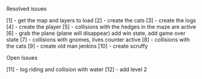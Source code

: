 Resolved issues

[1] - get the map and layers to load
[2] - create the cats
[3] - create the logs
[4] - create the player
[5] - collisions with the hedges in the maze are active
[6] - grab the plane (plane will disappear) add win state, add game over state
[7] - collisions with gnomes, lives counter active
[8] - collisions with the cats
[9] - create old man jenkins
[10] - create scruffy


Open Issues

[11] - log riding and collision with water
[12] - add level 2